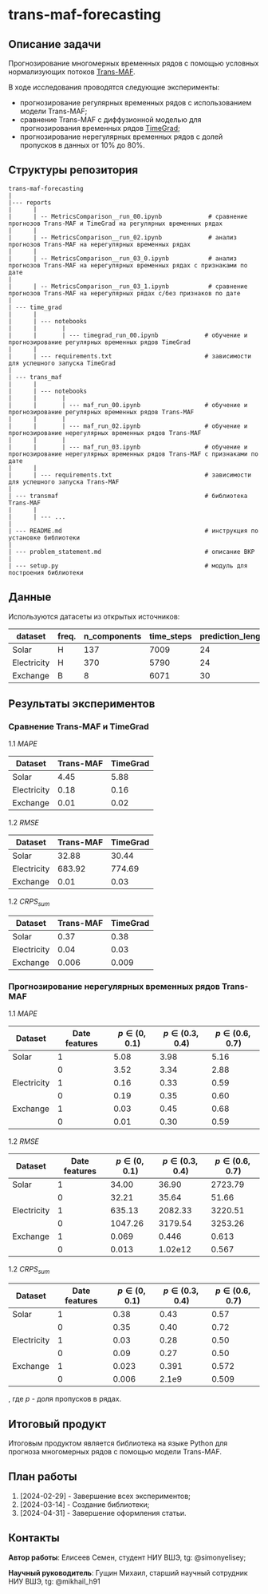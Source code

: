 # trans-maf-forecasting

## Описание задачи

Прогнозирование многомерных временных рядов с помощью условных нормализующих потоков [Trans-MAF](https://arxiv.org/pdf/2002.06103.pdf). 

В ходе исследования проводятся следующие эксперименты:
  - прогнозирование регулярных временных рядов с использованием модели Trans-MAF;
  - сравнение Trans-MAF с диффузионной моделью для прогнозирования временных рядов [TimeGrad](https://arxiv.org/abs/2305.00624.pdf);
  - прогнозирование нерегулярных временных рядов с долей пропусков в данных от 10% до 80%.

## Структуры репозитория
```
trans-maf-forecasting
|
|--- reports
|      |
|      | -- MetricsComparison__run_00.ipynb             # сравнение прогнозов Trans-MAF и TimeGrad на регулярных временных рядах
|      |
|      | -- MetricsComparison__run_02.ipynb             # анализ прогнозов Trans-MAF на нерегулярных временных рядах
|      |
|      | -- MetricsComparison__run_03_0.ipynb           # анализ прогнозов Trans-MAF на нерегулярных временных рядах c признаками по дате
|
|      | -- MetricsComparison__run_03_1.ipynb           # сравнение прогнозов Trans-MAF на нерегулярных рядах с/без признаков по дате
|
| --- time_grad
|      |
|      | --- notebooks
|      |       |
|      |       | --- timegrad_run_00.ipynb             # обучение и прогнозирование регулярных временных рядов TimeGrad
|      |
|      | --- requirements.txt                          # зависимости для успешного запуска TimeGrad
|
| --- trans_maf
|      |
|      | --- notebooks
|      |       |
|      |       | --- maf_run_00.ipynb                  # обучение и прогнозирование регулярных временных рядов Trans-MAF
|      |       |
|      |       | --- maf_run_02.ipynb                  # обучение и прогнозирование нерегулярных временных рядов Trans-MAF
|      |       |
|      |       | --- maf_run_03.ipynb                  # обучение и прогнозирование нерегулярных временных рядов Trans-MAF c признаками по дате
|      |
|      | --- requirements.txt                          # зависимости для успешного запуска Trans-MAF
|
| --- transmaf                                         # библиотека Trans-MAF
|      |
|      | --- ...
|
| --- README.md                                        # инструкция по установке библиотеки
|
| --- problem_statement.md                             # описание ВКР
|
| --- setup.py                                         # модуль для построения библиотеки
```

## Данные

Используются датасеты из открытых источников:

| dataset    | freq. | n_components |time_steps| prediction_length
| ---------  | ------| -------------|----------|---------------|
| Solar      |H      | 137          |7009|24
| Electricity|H      | 370          |5790|24
| Exchange   |B      | 8            |6071|30
  
## Результаты экспериментов
### Сравнение Trans-MAF и TimeGrad
   
1.1 $MAPE$ 
   
| Dataset    | Trans-MAF | TimeGrad |
| --------- | --------- | --------
| Solar      | 4.45  | 5.88
| Electricity|   0.18 | 0.16
| Exchange   |   0.01 | 0.02

1.2 $RMSE$ 
   
| Dataset    | Trans-MAF | TimeGrad |
| --------- | --------- | --------
| Solar      | 32.88  | 30.44
| Electricity|   683.92 | 774.69
| Exchange   |   0.01 | 0.03

1.2 $CRPS_{sum}$
   
| Dataset    | Trans-MAF | TimeGrad |
| --------- | --------- | --------
| Solar      | 0.37  | 0.38
| Electricity|   0.04 | 0.03
| Exchange   |   0.006 | 0.009

### Прогнозирование нерегулярных временных рядов Trans-MAF
   
1.1 $MAPE$ 
   
| Dataset    | Date features | $p\in(0, 0.1)$ |$p\in(0.3, 0.4)$|$p\in(0.6, 0.7)$|
| --------- | ---------     | --------        |---------------|----------------
| Solar      | 1            | 5.08            |3.98               |5.16
|            |  0           | 3.52            |3.34               |2.88
| Electricity|   1          | 0.16            |0.33               |0.59
|            |    0         | 0.19            |0.35               |0.60
| Exchange   |   1          | 0.03            |0.45               |0.68
|            |   0          | 0.01            |0.30               |0.59

1.2 $RMSE$ 
   
| Dataset    | Date features | $p\in(0, 0.1)$ |$p\in(0.3, 0.4)$|$p\in(0.6, 0.7)$|
| --------- | ---------     | --------        |---------------|----------------
| Solar      | 1            | 34.00            |36.90               |	2723.79
|            |  0           | 32.21            |35.64               |51.66
| Electricity|   1          | 635.13            |2082.33            |3220.51
|            |    0         | 1047.26            |3179.54           |3253.26
| Exchange   |   1          | 0.069            |0.446                 |0.613
|            |   0          | 0.013            |1.02e12            |0.567

1.2 $CRPS_{sum}$
   
| Dataset    | Date features | $p\in(0, 0.1)$ |$p\in(0.3, 0.4)$|$p\in(0.6, 0.7)$|
| --------- | ---------     | --------        |---------------|----------------
| Solar      | 1            | 0.38            |0.43               |0.57
|            |  0           | 0.35            |0.40               |0.72
| Electricity|   1          | 0.03            |0.28               |0.50
|            |    0         | 0.09            |0.27               |0.50
| Exchange   |   1          | 0.023            |0.391               |0.572
|            |   0          | 0.006            |2.1e9               |0.509

, где $p$ - доля пропусков в рядах.

## Итоговый продукт

Итоговым продуктом является библиотека на языке Python для прогноза многомерных рядов с помощью модели Trans-MAF.

## План работы
1. [2024-02-29] - Завершение всех экспериментов;
2. [2024-03-14] - Создание библиотеки;
3. [2024-04-31] - Завершение оформления статьи.
   
## Контакты

**Автор работы**: Елисеев Семен, студент НИУ ВШЭ, tg: @simonyelisey;

**Научный руководитель**: Гущин Михаил, старший научный сотрудник НИУ ВШЭ, tg: @mikhail_h91
